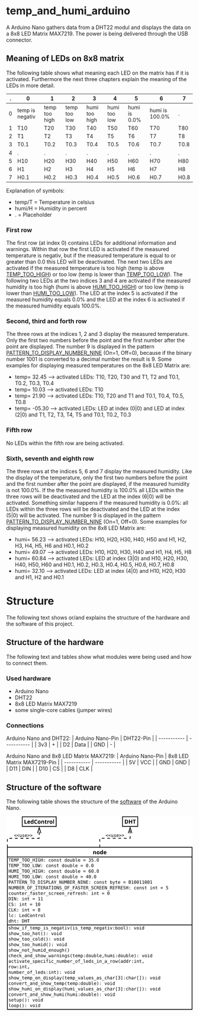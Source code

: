 # temp_and_humi_arduino
A Arduino Nano gathers data from a DHT22 modul and displays the data on a 8x8 LED Matrix MAX7219. The power is being delivered through the USB connector.

## Meaning of LEDs on 8x8 matrix
The following table shows what meaning each LED on the matrix has if it is activated. Furthermore the next three chapters explain the meaning of the LEDs in more detail.

| . | 0 | 1 | 2 | 3 | 4 | 5 | 6 | 7 |
| --- | --- | --- | --- | --- | --- | --- | --- | --- |
| 0 | temp is negativ | temp too high | temp too low | humi too high | humi too low | humi is 0.0% | humi is 100.0% | . |
| 1 | T10 | T20 | T30 | T40 | T50 | T60 | T70 | T80 |
| 2 | T1 | T2 | T3 | T4 | T5 | T6 | T7 | T8 |
| 3 | T0.1 | T0.2 | T0.3 | T0.4 | T0.5 | T0.6 | T0.7 | T0.8 |
| 4 | . | . | . | . | . | . | . | . |
| 5 | H10 | H20 | H30 | H40 | H50 | H60 | H70 | H80 |
| 6 | H1 | H2 | H3 | H4 | H5 | H6 | H7 | H8 |
| 7 | H0.1 | H0.2 | H0.3 | H0.4 | H0.5 | H0.6 | H0.7 | H0.8 |

Explanation of symbols:
- temp/T = Temperature in celsius
- humi/H = Humidity in percent
- . = Placeholder

### First row
The first row (at index 0) contains LEDs for additional information and warnings. Within that row the first LED is activated if the measured temperature is negativ, but if the measured temperature is equal to or greater than 0.0 this LED will be deactivated. The next two LEDs are activated if the measured temperature is too high (temp is above [TEMP_TOO_HIGH](https://github.com/RaphWa/temp_and_humi_arduino/blob/main/nano/nano.ino)) or too low (temp is lower than [TEMP_TOO_LOW](https://github.com/RaphWa/temp_and_humi_arduino/blob/main/nano/nano.ino)). The following two LEDs at the two indices 3 and 4 are activated if the measured humidity is too high (humi is above [HUMI_TOO_HIGH](https://github.com/RaphWa/temp_and_humi_arduino/blob/main/nano/nano.ino)) or too low (temp is lower than [HUMI_TOO_LOW](https://github.com/RaphWa/temp_and_humi_arduino/blob/main/nano/nano.ino)). The LED at the index 5 is activated if the measured humidity equals 0.0% and the LED at the index 6 is activated if the measured humidity equals 100.0%.

### Second, third and forth row
The three rows at the indices 1, 2 and 3 display the measured temperature. Only the first two numbers before the point and the first number after the point are displayed. The number 9 is displayed in the pattern [PATTERN_TO_DISPLAY_NUMBER_NINE](https://github.com/RaphWa/temp_and_humi_arduino/blob/main/nano/nano.ino) (On=1, Off=0), because if the binary number 1001 is converted to a decimal number the result is 9.
Some examples for displaying measured temperatures on the 8x8 LED Matrix are:
- temp= 32.45 --> activated LEDs: T10, T20, T30 and T1, T2 and T0.1, T0.2, T0.3, T0.4
- temp= 10.03 --> activated LEDs: T10
- temp= 21.90 --> activated LEDs: T10, T20 and T1 and T0.1, T0.4, T0.5, T0.8
- temp= -05.30 --> activated LEDs: LED at index (0|0) and LED at index (2|0) and T1, T2, T3, T4, T5 and T0.1, T0.2, T0.3

### Fifth row
No LEDs within the fifth row are being activated.

### Sixth, seventh and eighth row
The three rows at the indices 5, 6 and 7 display the measured humidity. Like the display of the temperature, only the first two numbers before the point and the first number after the point are displayed, if the measured humidity is not 100.0%. If the the measured humidity is 100.0% all LEDs within the three rows will be deactivated and the LED at the index (6|0) will be activated. Something similar happens if the measured humidity is 0.0%: all LEDs within the three rows will be deactivated and the LED at the index (5|0) will be activated. The number 9 is displayed in the pattern [PATTERN_TO_DISPLAY_NUMBER_NINE](https://github.com/RaphWa/temp_and_humi_arduino/blob/main/nano/nano.ino) (On=1, Off=0).
Some examples for displaying measured humidity on the 8x8 LED Matrix are:
- humi= 56.23 --> activated LEDs: H10, H20, H30, H40, H50 and H1, H2, H3, H4, H5, H6 and H0.1, H0.2 
- humi= 49.07 --> activated LEDs: H10, H20, H30, H40 and H1, H4, H5, H8
- humi= 60.84 --> activated LEDs: LED at index (3|0) and H10, H20, H30, H40, H50, H60 and H0.1, H0.2, H0.3, H0.4, H0.5, H0.6, H0.7, H0.8
- humi= 32.10 --> activated LEDs: LED at index (4|0) and H10, H20, H30 and H1, H2 and H0.1


# Structure
The following text shows or/and explains the structure of the hardware and the software of this project.

## Structure of the hardware
The following text and tables show what modules were being used and how to connect them.

### Used hardware
- Arduino Nano
- DHT22
- 8x8 LED Matrix MAX7219
- some single-core cables (jumper wires)

### Connections
Arduino Nano and DHT22:
| Arduino Nano-Pin | DHT22-Pin |
| ----------- | ----------- |
| 3v3 | + |
| D2 | Data |
| GND | - |

Arduino Nano and 8x8 LED Matrix MAX7219:
| Arduino Nano-Pin | 8x8 LED Matrix MAX7219-Pin |
| ----------- | ----------- |
| 5V | VCC |
| GND | GND |
| D11 | DIN |
| D10 | CS |
| D8 | CLK |


## Structure of the software
The following table shows the structure of the [software](https://github.com/RaphWa/temp_and_humi_arduino/blob/main/nano/nano.ino) of the Arduino Nano.

![nano_uml_class_diagram](https://github.com/RaphWa/temp_and_humi_arduino/blob/main/images/nano_uml_class_diagram.svg)
